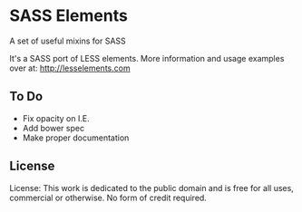 SASS Elements
=============

A set of useful mixins for SASS

It's a SASS port of LESS elements. More information and usage examples over at: <http://lesselements.com>

## To Do 

* Fix opacity on I.E. 
* Add bower spec
* Make proper documentation 

## License 
License: This work is dedicated to the public domain and is free for all uses, commercial or otherwise. No form of credit required.
